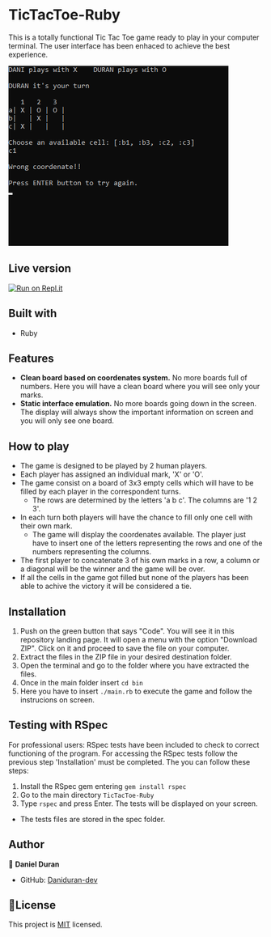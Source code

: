 
# TicTacToe-Ruby

This is a totally functional Tic Tac Toe game ready to play in your computer terminal. The user interface has been enhaced to achieve the best experience.

![screenshot](tictactoe-readme.png)

## Live version

[![Run on Repl.it](https://repl.it/badge/github/Daniduran-dev/TicTacToe-Ruby)](https://repl.it/github/Daniduran-dev/TicTacToe-Ruby)

## Built with

- Ruby

## Features

- **Clean board based on coordenates system.** No more boards full of numbers. Here you will have a clean board where you will see only your marks.
- **Static interface emulation.** No more boards going down in the screen. The display will always show the important information on screen and you will only see one board.

## How to play

- The game is designed to be played by 2 human players.
- Each player has assigned an individual mark, 'X' or 'O'.
- The game consist on a board of 3x3 empty cells which will have to be filled by each player in the correspondent turns.
  - The rows are determined by the letters 'a b c'. The columns are '1 2 3'.
- In each turn both players will have the chance to fill only one cell with their own mark.
  - The game will display the coordenates available. The player just have to insert one of the letters representing the rows and one of the numbers representing the columns.
- The first player to concatenate 3 of his own marks in a row, a column or a diagonal will be the winner and the game will be over.
- If all the cells in the game got filled but none of the players has been able to achive the victory it will be considered a tie.

## Installation

1. Push on the green button that says "Code". You will see it in this repository landing page. It will open a menu with the option "Download ZIP". Click on it and proceed to save the file on your computer.
2. Extract the files in the ZIP file in your desired destination folder.
3. Open the terminal and go to the folder where you have extracted the files.
4. Once in the main folder insert `cd bin`
5. Here you have to insert `./main.rb` to execute the game and follow the instrucions on screen.

## Testing with RSpec

For professional users: RSpec tests have been included to check to correct functioning of the program.
For accessing the RSpec tests follow the previous step 'Installation' must be completed. The you can follow these steps:
1. Install the RSpec gem entering `gem install rspec`
2. Go to the main directory `TicTacToe-Ruby`
3. Type `rspec` and press Enter. The tests will be displayed on your screen.
- The tests files are stored in the spec folder.

## Author

👤 **Daniel Duran**
- GitHub: [Daniduran-dev](https://github.com/Daniduran-dev)

## 📝License

This project is [MIT](https://opensource.org/licenses/MIT) licensed.
